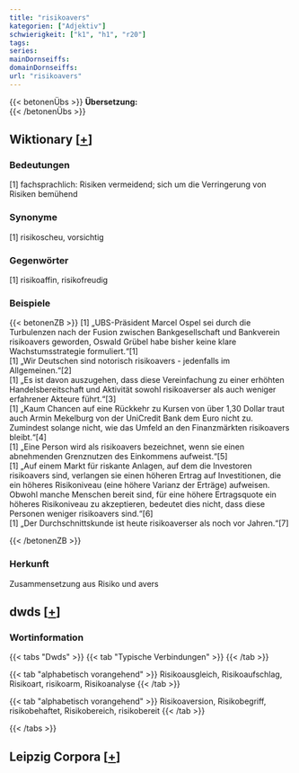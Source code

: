 ```yaml
---
title: "risikoavers"
kategorien: ["Adjektiv"]
schwierigkeit: ["k1", "h1", "r20"]
tags:
series:
mainDornseiffs:
domainDornseiffs:
url: "risikoavers"
---
```


{{< betonenÜbs >}}
**Übersetzung:**  
{{< /betonenÜbs >}}

## Wiktionary [[+](https://de.wiktionary.org/wiki/risikoavers)]

### Bedeutungen
[1] fachsprachlich: Risiken vermeidend; sich um die Verringerung von Risiken bemühend  

### Synonyme
[1] risikoscheu, vorsichtig  

### Gegenwörter
[1] risikoaffin, risikofreudig  

### Beispiele
{{< betonenZB >}}
[1] „UBS-Präsident Marcel Ospel sei durch die Turbulenzen nach der Fusion zwischen Bankgesellschaft und Bankverein risikoavers geworden, Oswald Grübel habe bisher keine klare Wachstumsstrategie formuliert.“[1]  
[1] „Wir Deutschen sind notorisch risikoavers - jedenfalls im Allgemeinen.“[2]  
[1] „Es ist davon auszugehen, dass diese Vereinfachung zu einer erhöhten Handelsbereitschaft und Aktivität sowohl risikoaverser als auch weniger erfahrener Akteure führt.“[3]  
[1] „Kaum Chancen auf eine Rückkehr zu Kursen von über 1,30 Dollar traut auch Armin Mekelburg von der UniCredit Bank dem Euro nicht zu. Zumindest solange nicht, wie das Umfeld an den Finanzmärkten risikoavers bleibt.“[4]  
[1] „Eine Person wird als risikoavers bezeichnet, wenn sie einen abnehmenden Grenznutzen des Einkommens aufweist.“[5]  
[1] „Auf einem Markt für riskante Anlagen, auf dem die Investoren risikoavers sind, verlangen sie einen höheren Ertrag auf Investitionen, die ein höheres Risikoniveau (eine höhere Varianz der Erträge) aufweisen. Obwohl manche Menschen bereit sind, für eine höhere Ertragsquote ein höheres Risikoniveau zu akzeptieren, bedeutet dies nicht, dass diese Personen weniger risikoavers sind.“[6]  
[1] „Der Durchschnittskunde ist heute risikoaverser als noch vor Jahren.“[7]  

{{< /betonenZB >}}
### Herkunft
Zusammensetzung aus Risiko und avers  



## dwds [[+](https://www.dwds.de/wb/risikoavers)]

### Wortinformation
{{< tabs "Dwds" >}}
{{< tab "Typische Verbindungen" >}}
{{< /tab >}}

{{< tab "alphabetisch vorangehend" >}}
Risikoausgleich, Risikoaufschlag, Risikoart, risikoarm, Risikoanalyse
{{< /tab >}}

{{< tab "alphabetisch vorangehend" >}}
Risikoaversion, Risikobegriff, risikobehaftet, Risikobereich, risikobereit
{{< /tab >}}

{{< /tabs >}}

## Leipzig Corpora [[+](https://corpora.uni-leipzig.de/en/res?word=risikoavers&corpusId=deu_newscrawl-public_2018)]

